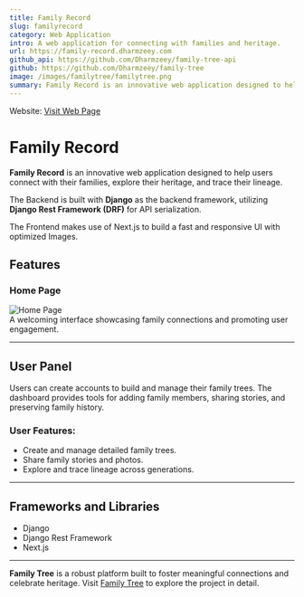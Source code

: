 ```yaml
---  
title: Family Record
slug: familyrecord
category: Web Application
intro: A web application for connecting with families and heritage.
url: https://family-record.dharmzeey.com
github_api: https://github.com/Dharmzeey/family-tree-api
github: https://github.com/Dharmzeey/family-tree
image: /images/familytree/familytree.png
summary: Family Record is an innovative web application designed to help users connect with their families, explore their heritage, and trace their lineage. Built with a focus on fostering meaningful connections, the platform provides tools for creating detailed family trees, sharing stories, and preserving family history. With an intuitive interface and robust features, Family Record empowers users to celebrate their heritage and strengthen family bonds across generations.
---
```


Website: [Visit Web Page](https://family-record.dharmzeey.com)  

# Family Record  

**Family Record** is an innovative web application designed to help users connect with their families, explore their heritage, and trace their lineage.

The Backend is built with **Django** as the backend framework, utilizing **Django Rest Framework (DRF)** for API serialization.

The Frontend makes use of Next.js to build a fast and responsive UI with optimized Images.

## Features

### Home Page
![Home Page](/images/familytree/familytree.jpg)  
A welcoming interface showcasing family connections and promoting user engagement.

---

## User Panel
Users can create accounts to build and manage their family trees. The dashboard provides tools for adding family members, sharing stories, and preserving family history.


### **User Features**:
- Create and manage detailed family trees.  
- Share family stories and photos.  
- Explore and trace lineage across generations.  

---

## Frameworks and Libraries  
- Django  
- Django Rest Framework  
- Next.js  

---

**Family Tree** is a robust platform built to foster meaningful connections and celebrate heritage. Visit [Family Tree](https://familytree.dharmzeey.com) to explore the project in detail.  

